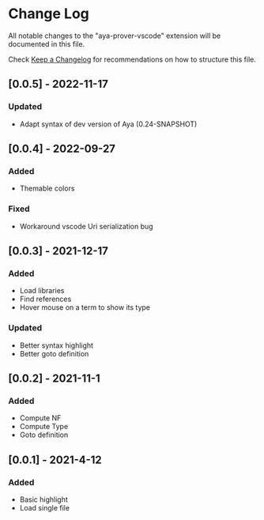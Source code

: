 # Change Log

All notable changes to the "aya-prover-vscode" extension will be documented in this file.

Check [Keep a Changelog](http://keepachangelog.com/) for recommendations on how to structure this file.

## [0.0.5] - 2022-11-17
### Updated
- Adapt syntax of dev version of Aya (0.24-SNAPSHOT)

## [0.0.4] - 2022-09-27
### Added
- Themable colors
### Fixed
- Workaround vscode Uri serialization bug

## [0.0.3] - 2021-12-17
### Added
- Load libraries
- Find references
- Hover mouse on a term to show its type
### Updated
- Better syntax highlight
- Better goto definition

## [0.0.2] - 2021-11-1
### Added
- Compute NF
- Compute Type
- Goto definition

## [0.0.1] - 2021-4-12
### Added
- Basic highlight
- Load single file
